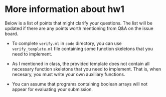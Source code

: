 # More information about hw1
Below is a list of points that might clarify your questions. The list will be updated if there are any points worth mentioning from Q&A on the issue board.

* To complete ``verify.ml`` in ``code`` directory, you can use ``verify_template.ml`` file containing some function skeletons that you need to implement.

* As I mentioned in class, the provided template does not contain all necessary function skeletons that you need to implement.
That is, when necesary, you must write your own auxiliary functions.


* You can assume that programs containing boolean arrays will not appear for evaluating your submission.
